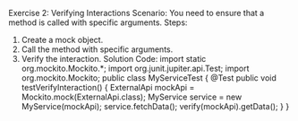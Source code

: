 Exercise 2: Verifying Interactions
Scenario:
You need to ensure that a method is called with specific arguments.
Steps:
1. Create a mock object.
2. Call the method with specific arguments.
3. Verify the interaction.
Solution Code:
import static org.mockito.Mockito.*;
import org.junit.jupiter.api.Test;
import org.mockito.Mockito;
public class MyServiceTest {
@Test
public void testVerifyInteraction() {
ExternalApi mockApi = Mockito.mock(ExternalApi.class);
MyService service = new MyService(mockApi);
service.fetchData();
verify(mockApi).getData();
}
}
